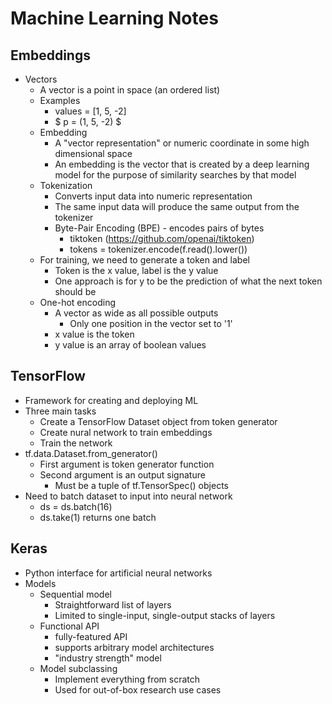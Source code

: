 # Machine Learning Notes

## Embeddings

* Vectors
    * A vector is a point in space (an ordered list)
    * Examples
        * values = [1, 5, -2]
        * $ p = (1, 5, -2) $
    * Embedding
        * A "vector representation" or numeric coordinate in some high dimensional space
        * An embedding is the vector that is created by a deep learning model for the purpose of similarity searches by that model
    * Tokenization
        * Converts input data into numeric representation
        * The same input data will produce the same output from the tokenizer
        * Byte-Pair Encoding (BPE) - encodes pairs of bytes
            * tiktoken (https://github.com/openai/tiktoken)
            * tokens = tokenizer.encode(f.read().lower())
    * For training, we need to generate a token and label
        * Token is the x value, label is the y value
        * One approach is for y to be the prediction of what the next token should be
    * One-hot encoding
        * A vector as wide as all possible outputs
            * Only one position in the vector set to '1'
        * x value is the token
        * y value is an array of boolean values


## TensorFlow
* Framework for creating and deploying ML
* Three main tasks
    * Create a TensorFlow Dataset object from token generator
    * Create nural network to train embeddings
    * Train the network
* tf.data.Dataset.from_generator()
    * First argument is token generator function
    * Second argument is an output signature
        * Must be a tuple of tf.TensorSpec() objects
* Need to batch dataset to input into neural network
    * ds = ds.batch(16)
    * ds.take(1) returns one batch


## Keras
* Python interface for artificial neural networks
* Models
    * Sequential model
        * Straightforward list of layers
        * Limited to single-input, single-output stacks of layers
    * Functional API
        * fully-featured API
        * supports arbitrary model architectures
        * "industry strength" model
    * Model subclassing
        * Implement everything from scratch
        * Used for out-of-box research use cases